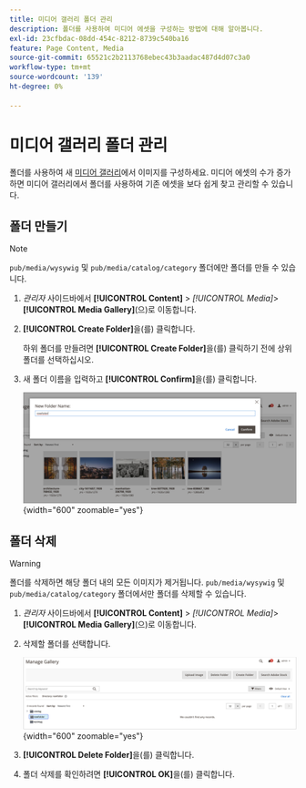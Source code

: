 ```yaml
---
title: 미디어 갤러리 폴더 관리
description: 폴더를 사용하여 미디어 에셋을 구성하는 방법에 대해 알아봅니다.
exl-id: 23cfbdac-08dd-454c-8212-8739c540ba16
feature: Page Content, Media
source-git-commit: 65521c2b2113768ebec43b3aadac487d4d07c3a0
workflow-type: tm+mt
source-wordcount: '139'
ht-degree: 0%

---
```


# 미디어 갤러리 폴더 관리

폴더를 사용하여 새 [미디어 갤러리](media-gallery.md)에서 이미지를 구성하세요. 미디어 에셋의 수가 증가하면 미디어 갤러리에서 폴더를 사용하여 기존 에셋을 보다 쉽게 찾고 관리할 수 있습니다.

## 폴더 만들기

>[!NOTE]
>
>`pub/media/wysywig` 및 `pub/media/catalog/category` 폴더에만 폴더를 만들 수 있습니다.

1. _관리자_ 사이드바에서 **[!UICONTROL Content]** > _[!UICONTROL Media]_>**[!UICONTROL Media Gallery]**(으)로 이동합니다.

1. **[!UICONTROL Create Folder]**&#x200B;을(를) 클릭합니다.

   하위 폴더를 만들려면 **[!UICONTROL Create Folder]**&#x200B;을(를) 클릭하기 전에 상위 폴더를 선택하십시오.

1. 새 폴더 이름을 입력하고 **[!UICONTROL Confirm]**&#x200B;을(를) 클릭합니다.

   ![새 폴더 이름](./assets/media-gallery-folder-name.png){width="600" zoomable="yes"}

## 폴더 삭제

>[!WARNING]
>
>폴더를 삭제하면 해당 폴더 내의 모든 이미지가 제거됩니다. `pub/media/wysywig` 및 `pub/media/catalog/category` 폴더에서만 폴더를 삭제할 수 있습니다.

1. _관리자_ 사이드바에서 **[!UICONTROL Content]** > _[!UICONTROL Media]_>**[!UICONTROL Media Gallery]**(으)로 이동합니다.

1. 삭제할 폴더를 선택합니다.

   ![폴더 선택](./assets/media-gallery-selected-folder.png){width="600" zoomable="yes"}

1. **[!UICONTROL Delete Folder]**&#x200B;을(를) 클릭합니다.

1. 폴더 삭제를 확인하려면 **[!UICONTROL OK]**&#x200B;을(를) 클릭합니다.
